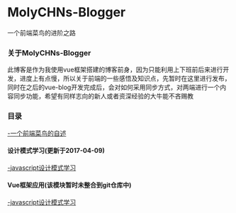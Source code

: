 # MolyCHNs-Blogger
一个前端菜鸟的进阶之路  

### 关于MolyCHNs-Blogger
此博客是作为我使用vue框架搭建的博客前身，因为只能利用上下班前后来进行开发，进度上有点慢，所以关于前端的一些感悟及知识点，先暂时在这里进行发布，同时在之后的vue-blog开发完成后，会对如何采用同步方式，对两端进行一个内容同步功能，希望有同样志向的新人或者资深经验的大牛能不吝赐教

### 目录  
[-一个前端菜鸟的自述](https://github.com/BendMoly/MolyCHNs-Blogger/issues/1)  
#### 设计模式学习(更新于2017-04-09)  
[-javascript设计模式学习](https://github.com/BendMoly/jsDesignPattern) 
#### Vue框架应用(该模块暂时未整合到git仓库中)  
[-javascript设计模式学习](https://github.com/BendMoly/vue-blog)  